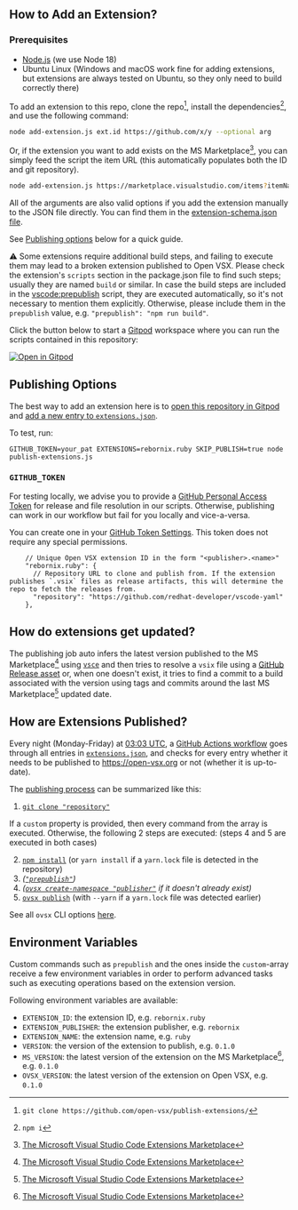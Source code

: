 ## How to Add an Extension?

### Prerequisites

-   [Node.js](https://nodejs.org/en/) (we use Node 18)
-   Ubuntu Linux (Windows and macOS work fine for adding extensions, but extensions are always tested on Ubuntu, so they only need to build correctly there)

To add an extension to this repo, clone the repo[^clone], install the dependencies[^deps], and use the following command:

```bash
node add-extension.js ext.id https://github.com/x/y --optional arg
```

Or, if the extension you want to add exists on the MS Marketplace[^ms], you can simply feed the script the item URL (this automatically populates both the ID and git repository).

```bash
node add-extension.js https://marketplace.visualstudio.com/items?itemName=ext.id --optional arg
```

All of the arguments are also valid options if you add the extension manually to the JSON file directly. You can find them in the [extension-schema.json file](https://github.com/open-vsx/publish-extensions/blob/HEAD/extensions-schema.json).

See [Publishing options](#publishing-options) below for a quick guide.

⚠️ Some extensions require additional build steps, and failing to execute them may lead to a broken extension published to Open VSX. Please check the extension's `scripts` section in the package.json file to find such steps; usually they are named `build` or similar. In case the build steps are included in the [vscode:prepublish](https://code.visualstudio.com/api/working-with-extensions/publishing-extension#prepublish-step) script, they are executed automatically, so it's not necessary to mention them explicitly. Otherwise, please include them in the `prepublish` value, e.g. `"prepublish": "npm run build"`.

Click the button below to start a [Gitpod](https://gitpod.io) workspace where you can run the scripts contained in this repository:

[![Open in Gitpod](https://gitpod.io/button/open-in-gitpod.svg)](https://gitpod.io/#https://github.com/open-vsx/publish-extensions)

## Publishing Options

The best way to add an extension here is to [open this repository in Gitpod](https://gitpod.io/#https://github.com/open-vsx/publish-extensions) and [add a new entry to `extensions.json`](#how-to-add-an-extension).

To test, run:

```
GITHUB_TOKEN=your_pat EXTENSIONS=rebornix.ruby SKIP_PUBLISH=true node publish-extensions.js
```

### `GITHUB_TOKEN`

For testing locally, we advise you to provide a [GitHub Personal Access Token](https://docs.github.com/en/authentication/keeping-your-account-and-data-secure/creating-a-personal-access-token) for release and file resolution in our scripts. Otherwise, publishing can work in our workflow but fail for you locally and vice-a-versa.

You can create one in your [GitHub Token Settings](https://github.com/settings/tokens). This token does not require any special permissions.

```jsonc
    // Unique Open VSX extension ID in the form "<publisher>.<name>"
    "rebornix.ruby": {
      // Repository URL to clone and publish from. If the extension publishes `.vsix` files as release artifacts, this will determine the repo to fetch the releases from.
      "repository": "https://github.com/redhat-developer/vscode-yaml"
    },
```

## How do extensions get updated?

The publishing job auto infers the latest version published to the MS Marketplace[^ms] using [`vsce`](https://www.npmjs.com/package/vsce) and then tries to resolve a `vsix` file using a [GitHub Release asset](https://docs.github.com/en/repositories/releasing-projects-on-github/about-releases) or, when one doesn't exist, it tries to find a commit to a build associated with the version using tags and commits around the last MS Marketplace[^ms] updated date.

## How are Extensions Published?

Every night (Monday-Friday) at [03:03 UTC](https://github.com/open-vsx/publish-extensions/blob/a95d871811e490e1d24fd233b4047cac03f293a2/.github/workflows/publish-extensions.yml#L6), a [GitHub Actions workflow](https://github.com/open-vsx/publish-extensions/blob/a95d871811e490e1d24fd233b4047cac03f293a2/.github/workflows/publish-extensions.yml#L25-L68) goes through all entries in [`extensions.json`](./extensions.json), and checks for every entry whether it needs to be published to https://open-vsx.org or not (whether it is up-to-date).

The [publishing process](https://github.com/open-vsx/publish-extensions/blob/master/publish-extension.js) can be summarized like this:

1. [`git clone "repository"`](https://github.com/open-vsx/publish-extensions/blob/a0fa4378a6621fb4d660a3bc7cefe71e074c077f/lib/resolveExtension.js#L53)

If a `custom` property is provided, then every command from the array is executed. Otherwise, the following 2 steps are executed: (steps 4 and 5 are executed in both cases)

2. [`npm install`](https://github.com/open-vsx/publish-extensions/blob/a0fa4378a6621fb4d660a3bc7cefe71e074c077f/publish-extension.js#L56) (or `yarn install` if a `yarn.lock` file is detected in the repository)
3. _([`"prepublish"`](https://github.com/open-vsx/publish-extensions/blob/fcf903b3a3d7df1c7f7bc7ce20f21b8a9d49e5d4/publish-extension.js#L79))_
4. _([`ovsx create-namespace "publisher"`](https://github.com/open-vsx/publish-extensions/blob/fcf903b3a3d7df1c7f7bc7ce20f21b8a9d49e5d4/publish-extension.js#L135-L140) if it doesn't already exist)_
5. [`ovsx publish`](https://github.com/open-vsx/publish-extensions/blob/fcf903b3a3d7df1c7f7bc7ce20f21b8a9d49e5d4/publish-extension.js#L142) (with `--yarn` if a `yarn.lock` file was detected earlier)

See all `ovsx` CLI options [here](https://github.com/eclipse/openvsx/blob/master/cli/README.md).

## Environment Variables

Custom commands such as `prepublish` and the ones inside the `custom`-array receive a few environment variables
in order to perform advanced tasks such as executing operations based on the extension version.

Following environment variables are available:

-   `EXTENSION_ID`: the extension ID, e.g. `rebornix.ruby`
-   `EXTENSION_PUBLISHER`: the extension publisher, e.g. `rebornix`
-   `EXTENSION_NAME`: the extension name, e.g. `ruby`
-   `VERSION`: the version of the extension to publish, e.g. `0.1.0`
-   `MS_VERSION`: the latest version of the extension on the MS Marketplace[^ms], e.g. `0.1.0`
-   `OVSX_VERSION`: the latest version of the extension on Open VSX, e.g. `0.1.0`

[publish-extensions-job]: https://github.com/open-vsx/publish-extensions/blob/master/.github/workflows/publish-extensions.yml

[^ms]: [The Microsoft Visual Studio Code Extensions Marketplace](https://marketplace.visualstudio.com/)
[^clone]: `git clone https://github.com/open-vsx/publish-extensions/`
[^deps]: `npm i`
